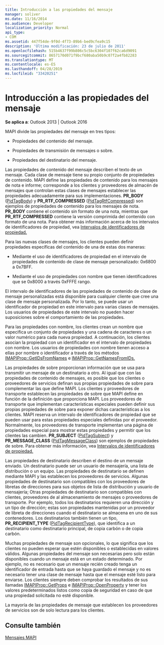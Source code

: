 ```yaml
---
title: Introducción a las propiedades del mensaje
manager: soliver
ms.date: 11/16/2014
ms.audience: Developer
localization_priority: Normal
api_type:
- COM
ms.assetid: 447f54de-9f0d-4f73-89b6-bed9cfea9c15
description: 'Última modificación: 23 de julio de 2011'
ms.openlocfilehash: 515b4637f99b806c5c5bc6304f107f62ca6d9091
ms.sourcegitcommit: 8657170d071f9bcf680aba50b9c07f2a4fb82283
ms.translationtype: MT
ms.contentlocale: es-ES
ms.lasthandoff: 04/28/2019
ms.locfileid: "33420251"
---
```

# <a name="message-properties-overview"></a>Introducción a las propiedades del mensaje

  
  
**Se aplica a**: Outlook 2013 | Outlook 2016 
  
MAPI divide las propiedades del mensaje en tres tipos:
  
- Propiedades del contenido del mensaje.
    
- Propiedades de transmisión de mensajes o sobre.
    
- Propiedades del destinatario del mensaje.
    
Las propiedades de contenido del mensaje describen el texto de un mensaje. Cada clase de mensaje tiene su propio conjunto de propiedades de contenido. MAPI define las propiedades de contenido para los mensajes de nota e informe; corresponde a los clientes y proveedores de almacén de mensajes que controlan estas clases de mensajes establecer las propiedades adecuadamente para sus implementaciones. **PR_BODY** ([PidTagBody](pidtagbody-canonical-property.md)) y **PR_RTF_COMPRESSED** ([PidTagRtfCompressed](pidtagrtfcompressed-canonical-property.md)) son ejemplos de propiedades de contenido para los mensajes de nota. **PR_BODY** contiene el contenido sin formato de una nota, mientras que **PR_RTF_COMPRESSED** contiene la versión comprimida del contenido con formato de una nota. Para obtener más información acerca de los intervalos de identificadores de propiedad, vea [Intervalos de identificadores de propiedad.](property-identifier-ranges.md)
  
Para las nuevas clases de mensajes, los clientes pueden definir propiedades específicas del contenido de una de estas dos maneras:
  
- Mediante el uso de identificadores de propiedad en el intervalo de propiedades de contenido de clase de mensaje personalizado: 0x6800 a 0x7BFF.
    
- Mediante el uso de propiedades con nombre que tienen identificadores que se 0x8000 a través 0xFFFE rango.
    
El intervalo de identificadores de las propiedades de contenido de clase de mensaje personalizadas está disponible para cualquier cliente que cree una clase de mensaje personalizada. Por lo tanto, se puede usar un identificador de propiedad en este intervalo para varias clases de mensajes. Los usuarios de propiedades de este intervalo no pueden hacer suposiciones sobre el comportamiento de las propiedades. 
  
Para las propiedades con nombre, los clientes crean un nombre que especifica un conjunto de propiedades y una cadena de caracteres o un valor numérico para cada nueva propiedad. A continuación, los clientes asocian la propiedad con un identificador en el intervalo de propiedades con nombre. Los usuarios de propiedades con nombre tienen acceso a ellas por nombre o identificador a través de los métodos [IMAPIProp::GetIDsFromNames](imapiprop-getidsfromnames.md) e [IMAPIProp::GetNamesFromIDs.](imapiprop-getnamesfromids.md) 
  
Las propiedades de sobre proporcionan información que se usa para transmitir un mensaje de un destinatario a otro. Al igual que con las propiedades de contenido de mensajes, es posible que los clientes o proveedores de servicios definan sus propias propiedades de sobre para complementar las que define MAPI. Los clientes y proveedores de transporte establecen las propiedades de sobre que MAPI define en función de la definición que proporciona MAPI. Los proveedores de transporte que implementan características especiales pueden definir sus propias propiedades de sobre para exponer dichas características a los clientes. MAPI reserva un intervalo de identificadores de propiedad que se pueden usar para estas propiedades especiales definidas por el proveedor. Normalmente, los proveedores de transporte implementan una página de propiedades especial para mostrar estas propiedades y permitir que los clientes las cambien. **PR_SUBJECT** ([PidTagSubject](pidtagsubject-canonical-property.md)) y **PR_MESSAGE_CLASS** ([PidTagMessageClass](pidtagmessageclass-canonical-property.md)) son ejemplos de propiedades de sobre. Para obtener más información, vea [Intervalos de identificadores de propiedad.](property-identifier-ranges.md)
  
Las propiedades de destinatario describen el destino de un mensaje enviado. Un destinatario puede ser un usuario de mensajería, una lista de distribución o un equipo. Las propiedades de destinatario se definen mediante MAPI y las establecen los proveedores de servicios. Algunas propiedades de destinatario son compatibles con los proveedores de libretas de direcciones para sus objetos de lista de distribución y usuario de mensajería; Otras propiedades de destinatario son compatibles con clientes, proveedores de al almacenamiento de mensajes o proveedores de transporte. Por ejemplo, todos los destinatarios requieren una dirección y un tipo de dirección; estas son propiedades mantenidas por un proveedor de libreta de direcciones cuando el destinatario se almacena en uno de sus contenedores. Los destinatarios también tienen un tipo, **PR_RECIPIENT_TYPE** ([PidTagRecipientType](pidtagrecipienttype-canonical-property.md)), que identifica a un destinatario como destinatario principal, de copia carbón o de copia carbón.
  
Muchas propiedades de mensaje son opcionales, lo que significa que los clientes no pueden esperar que estén disponibles o establecidas en valores válidos. Algunas propiedades del mensaje son necesarias pero solo están disponibles cuando un mensaje está en un estado determinado. Por ejemplo, no es necesario que un mensaje recién creado tenga un identificador de entrada hasta que se haya guardado el mensaje y no es necesario tener una clase de mensaje hasta que el mensaje esté listo para enviarse. Los clientes siempre deben comprobar los resultados de sus llamadas [IMAPIProp::GetProps](imapiprop-getprops.md) e [IMAPIProp::OpenProperty](imapiprop-openproperty.md) y tener los valores predeterminados listos como copia de seguridad en caso de que una propiedad solicitada no esté disponible. 
  
La mayoría de las propiedades de mensaje que establecen los proveedores de servicios son de solo lectura para los clientes. 
  
## <a name="see-also"></a>Consulte también



[Mensajes MAPI](mapi-messages.md)

